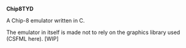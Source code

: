 **Chip8TYD**

A Chip-8 emulator written in C.

The emulator in itself is made not to rely on the graphics library used (CSFML here).
[WIP]
